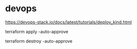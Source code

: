 # devops

https://devops-stack.io/docs/latest/tutorials/deploy_kind.html

terraform apply -auto-approve

terraform destroy -auto-approve

